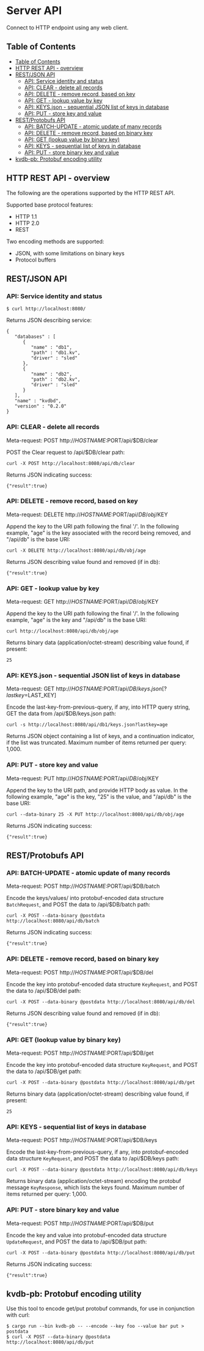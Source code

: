 
# Server API

Connect to HTTP endpoint using any web client.

## Table of Contents

* [Table of Contents](#table-of-contents)
* [HTTP REST API - overview](#http-rest-api---over)
* [REST/JSON API](#restjson-api)
   * [API: Service identity and status](#api-service-identity-and-status)
   * [API: CLEAR - delete all records](#api-clear---delete-all-records)
   * [API: DELETE - remove record, based on key](#api-delete---remove-record-based-on-key)
   * [API: GET - lookup value by key](#api-get---lookup-value-by-key)
   * [API: KEYS.json - sequential JSON list of keys in database](#api-keysjson---sequential-json-list-of-keys-in-database)
   * [API: PUT - store key and value](#api-put---store-key-and-value)
* [REST/Protobufs API](#restprotobufs-api)
   * [API: BATCH-UPDATE - atomic update of many records](#api-batch-update---atomic-update-of-many-records)
   * [API: DELETE - remove record, based on binary key](#api-delete---remove-record-based-on-binary-key)
   * [API: GET (lookup value by binary key)](#api-get-lookup-value-by-binary-key)
   * [API: KEYS - sequential list of keys in database](#api-keys---sequential-list-of-keys-in-database)
   * [API: PUT - store binary key and value](#api-put---store-binary-key-and-value)
* [kvdb-pb: Protobuf encoding utility](#kvdb-pb-protobuf-encoding-utility)

## HTTP REST API - overview

The following are the operations supported by the HTTP REST API.

Supported base protocol features:

* HTTP 1.1
* HTTP 2.0
* REST

Two encoding methods are supported:
* JSON, with some limitations on binary keys
* Protocol buffers

## REST/JSON API

### API: Service identity and status

```
$ curl http://localhost:8080/
```

Returns JSON describing service:
```
{
   "databases" : [
      {
         "name" : "db1",
         "path" : "db1.kv",
         "driver" : "sled"
      },
      {
         "name" : "db2",
         "path" : "db2.kv",
         "driver" : "sled"
      }
   ],
   "name" : "kvdbd",
   "version" : "0.2.0"
}
```

### API: CLEAR - delete all records

Meta-request: POST http://$HOSTNAME:$PORT/api/$DB/clear

POST the Clear request to /api/$DB/clear path:
```
curl -X POST http://localhost:8080/api/db/clear
```

Returns JSON indicating success:
```
{"result":true}
```

### API: DELETE - remove record, based on key

Meta-request: DELETE http://$HOSTNAME:$PORT/api/$DB/obj/$KEY

Append the key to the URI path following the final '/'.  In the
following example, "age" is the key associated with the record
being removed, and "/api/db" is the base URI:
```
curl -X DELETE http://localhost:8080/api/db/obj/age
```

Returns JSON describing value found and removed (if in db):
```
{"result":true}
```

### API: GET - lookup value by key

Meta-request: GET http://$HOSTNAME:$PORT/api/$DB/obj/$KEY

Append the key to the URI path following the final '/'.  In the
following example, "age" is the key and "/api/db" is the base URI:
```
curl http://localhost:8080/api/db/obj/age
```

Returns binary data (application/octet-stream) describing value found,
if present:
```
25
```

### API: KEYS.json - sequential JSON list of keys in database

Meta-request: GET http://$HOSTNAME:$PORT/api/$DB/keys.json[?lastkey=$LAST_KEY]

Encode the last-key-from-previous-query, if any, into HTTP query string,
GET the data from /api/$DB/keys.json path:
```
curl -s http://localhost:8080/api/db1/keys.json?lastkey=age
```

Returns JSON object containing a list of keys, and a continuation indicator,
if the list was truncated.  Maximum number of items returned per query: 1,000.

### API: PUT - store key and value

Meta-request: PUT http://$HOSTNAME:$PORT/api/$DB/obj/$KEY

Append the key to the URI path, and provide HTTP body as value.  In the
following example, "age" is the key, "25" is the value,
and "/api/db" is the base URI:
```
curl --data-binary 25 -X PUT http://localhost:8080/api/db/obj/age
```

Returns JSON indicating success:
```
{"result":true}
```

## REST/Protobufs API

### API: BATCH-UPDATE - atomic update of many records

Meta-request: POST http://$HOSTNAME:$PORT/api/$DB/batch

Encode the keys/values/ into protobuf-encoded
data structure `BatchRequest`, and POST the data to /api/$DB/batch path:
```
curl -X POST --data-binary @postdata http://localhost:8080/api/db/batch
```

Returns JSON indicating success:
```
{"result":true}
```

### API: DELETE - remove record, based on binary key

Meta-request: POST http://$HOSTNAME:$PORT/api/$DB/del

Encode the key into protobuf-encoded
data structure `KeyRequest`, and POST the data to /api/$DB/del path:
```
curl -X POST --data-binary @postdata http://localhost:8080/api/db/del
```

Returns JSON describing value found and removed (if in db):
```
{"result":true}
```

### API: GET (lookup value by binary key)

Meta-request: POST http://$HOSTNAME:$PORT/api/$DB/get

Encode the key into protobuf-encoded
data structure `KeyRequest`, and POST the data to /api/$DB/get path:
```
curl -X POST --data-binary @postdata http://localhost:8080/api/db/get
```

Returns binary data (application/octet-stream) describing value found,
if present:
```
25
```

### API: KEYS - sequential list of keys in database

Meta-request: POST http://$HOSTNAME:$PORT/api/$DB/keys

Encode the last-key-from-previous-query, if any, into protobuf-encoded
data structure `KeyRequest`, and POST the data to /api/$DB/keys path:
```
curl -X POST --data-binary @postdata http://localhost:8080/api/db/keys
```

Returns binary data (application/octet-stream) encoding the protobuf
message `KeyResponse`, which lists the keys found.
Maximum number of items returned per query: 1,000.

### API: PUT - store binary key and value

Meta-request: POST http://$HOSTNAME:$PORT/api/$DB/put

Encode the key and value into protobuf-encoded
data structure `UpdateRequest`, and POST the data to /api/$DB/put path:
```
curl -X POST --data-binary @postdata http://localhost:8080/api/db/put
```

Returns JSON indicating success:
```
{"result":true}
```

## kvdb-pb: Protobuf encoding utility

Use this tool to encode get/put protobuf commands, for use
in conjunction with curl:

```
$ cargo run --bin kvdb-pb -- --encode --key foo --value bar put > postdata
$ curl -X POST --data-binary @postdata http://localhost:8080/api/db/put
```
